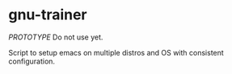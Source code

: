 gnu-trainer
===========

_PROTOTYPE_ Do not use yet.

Script to setup emacs on multiple distros and OS with consistent configuration.
